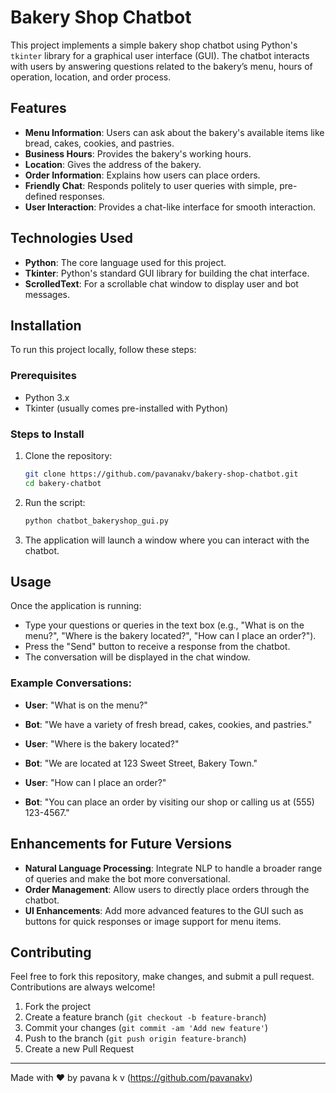 # Bakery Shop Chatbot

This project implements a simple bakery shop chatbot using Python's `tkinter` library for a graphical user interface (GUI). The chatbot interacts with users by answering questions related to the bakery’s menu, hours of operation, location, and order process.

## Features
- **Menu Information**: Users can ask about the bakery's available items like bread, cakes, cookies, and pastries.
- **Business Hours**: Provides the bakery's working hours.
- **Location**: Gives the address of the bakery.
- **Order Information**: Explains how users can place orders.
- **Friendly Chat**: Responds politely to user queries with simple, pre-defined responses.
- **User Interaction**: Provides a chat-like interface for smooth interaction.

## Technologies Used
- **Python**: The core language used for this project.
- **Tkinter**: Python's standard GUI library for building the chat interface.
- **ScrolledText**: For a scrollable chat window to display user and bot messages.

## Installation

To run this project locally, follow these steps:

### Prerequisites
- Python 3.x
- Tkinter (usually comes pre-installed with Python)

### Steps to Install
1. Clone the repository:
    ```bash
    git clone https://github.com/pavanakv/bakery-shop-chatbot.git
    cd bakery-chatbot
    ```

2. Run the script:
    ```bash
    python chatbot_bakeryshop_gui.py
    ```

3. The application will launch a window where you can interact with the chatbot.

## Usage

Once the application is running:
- Type your questions or queries in the text box (e.g., "What is on the menu?", "Where is the bakery located?", "How can I place an order?").
- Press the "Send" button to receive a response from the chatbot.
- The conversation will be displayed in the chat window.

### Example Conversations:
- **User**: "What is on the menu?"
- **Bot**: "We have a variety of fresh bread, cakes, cookies, and pastries."

- **User**: "Where is the bakery located?"
- **Bot**: "We are located at 123 Sweet Street, Bakery Town."

- **User**: "How can I place an order?"
- **Bot**: "You can place an order by visiting our shop or calling us at (555) 123-4567."

## Enhancements for Future Versions
- **Natural Language Processing**: Integrate NLP to handle a broader range of queries and make the bot more conversational.
- **Order Management**: Allow users to directly place orders through the chatbot.
- **UI Enhancements**: Add more advanced features to the GUI such as buttons for quick responses or image support for menu items.

## Contributing

Feel free to fork this repository, make changes, and submit a pull request. Contributions are always welcome!

1. Fork the project
2. Create a feature branch (`git checkout -b feature-branch`)
3. Commit your changes (`git commit -am 'Add new feature'`)
4. Push to the branch (`git push origin feature-branch`)
5. Create a new Pull Request

---

Made with ❤️ by pavana k v (https://github.com/pavanakv)
